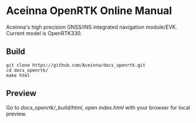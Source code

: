 # Aceinna OpenRTK Online Manual
Aceinna's high precision GNSS/INS integrated navigation module/EVK. Current model is OpenRTK330.

## Build

```
git clone https://github.com/Aceinna/docs_openrtk.git
cd docs_openrtk/
make html
```

## Preview

Go to *docs_openrtk/_build/html*, open *index.html* with your browser for local preview.